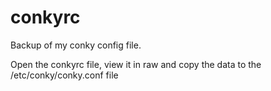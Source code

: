 # conkyrc
Backup of my conky config file.

Open the conkyrc file, view it in raw and copy the data to the /etc/conky/conky.conf file
